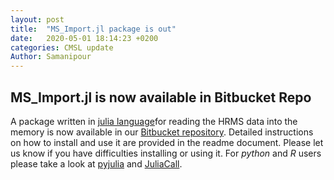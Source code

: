 ```yaml
---
layout: post
title:  "MS_Import.jl package is out"
date:   2020-05-01 18:14:23 +0200
categories: CMSL update
Author: Samanipour
---
```


## MS_Import.jl is now available in Bitbucket Repo

A package written in [julia language](https://docs.julialang.org/en/v1.0/)for reading the HRMS data into the memory is now available in our [Bitbucket repository](https://bitbucket.org/SSamanipour/ms_import.jl/src/master/). Detailed instructions on how to install and use it are provided in the readme document. Please let us know if you have difficulties installing or using it. For *python* and *R* users please take a look at [pyjulia](https://github.com/JuliaPy/pyjulia) and [JuliaCall](https://cran.r-project.org/web/packages/JuliaCall/index.html).  
